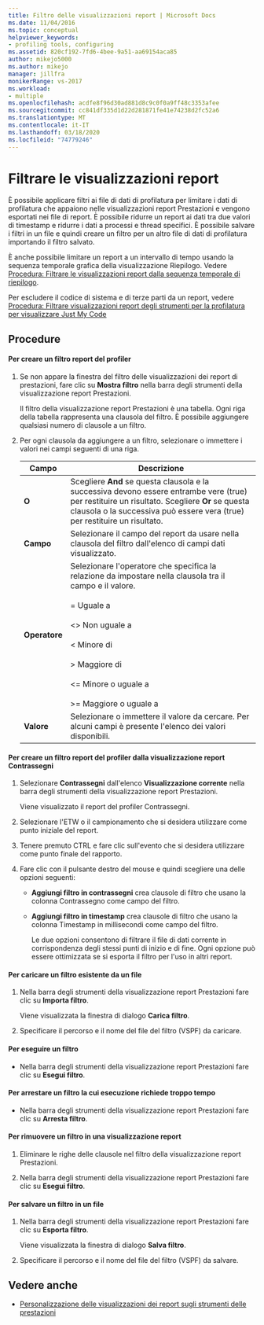 ```yaml
---
title: Filtro delle visualizzazioni report | Microsoft Docs
ms.date: 11/04/2016
ms.topic: conceptual
helpviewer_keywords:
- profiling tools, configuring
ms.assetid: 820cf192-7fd6-4bee-9a51-aa69154aca85
author: mikejo5000
ms.author: mikejo
manager: jillfra
monikerRange: vs-2017
ms.workload:
- multiple
ms.openlocfilehash: acdfe8f96d30ad881d8c9c0f0a9ff48c3353afee
ms.sourcegitcommit: cc841df335d1d22d281871fe41e74238d2fc52a6
ms.translationtype: MT
ms.contentlocale: it-IT
ms.lasthandoff: 03/18/2020
ms.locfileid: "74779246"
---
```

# <a name="filter-report-views"></a>Filtrare le visualizzazioni report
È possibile applicare filtri ai file di dati di profilatura per limitare i dati di profilatura che appaiono nelle visualizzazioni report Prestazioni e vengono esportati nei file di report. È possibile ridurre un report ai dati tra due valori di timestamp e ridurre i dati a processi e thread specifici. È possibile salvare i filtri in un file e quindi creare un filtro per un altro file di dati di profilatura importando il filtro salvato.

 È anche possibile limitare un report a un intervallo di tempo usando la sequenza temporale grafica della visualizzazione Riepilogo. Vedere [Procedura: Filtrare le visualizzazioni report dalla sequenza temporale di riepilogo](../profiling/how-to-filter-report-views-from-the-summary-timeline.md).

 Per escludere il codice di sistema e di terze parti da un report, vedere [Procedura: Filtrare visualizzazioni report degli strumenti per la profilatura per visualizzare Just My Code](../profiling/how-to-filter-profiling-tools-report-views-to-display-just-my-code.md)

## <a name="procedures"></a>Procedure

#### <a name="to-create-a-profiler-report-filter"></a>Per creare un filtro report del profiler

1. Se non appare la finestra del filtro delle visualizzazioni dei report di prestazioni, fare clic su **Mostra filtro** nella barra degli strumenti della visualizzazione report Prestazioni.

     Il filtro della visualizzazione report Prestazioni è una tabella. Ogni riga della tabella rappresenta una clausola del filtro. È possibile aggiungere qualsiasi numero di clausole a un filtro.

2. Per ogni clausola da aggiungere a un filtro, selezionare o immettere i valori nei campi seguenti di una riga.

    |Campo|Descrizione|
    |-----------|-----------------|
    |**O**|Scegliere **And** se questa clausola e la successiva devono essere entrambe vere (true) per restituire un risultato. Scegliere **Or** se questa clausola o la successiva può essere vera (true) per restituire un risultato.|
    |**Campo**|Selezionare il campo del report da usare nella clausola del filtro dall'elenco di campi dati visualizzato.|
    |**Operatore**|Selezionare l'operatore che specifica la relazione da impostare nella clausola tra il campo e il valore.<br /><br /> =    Uguale a<br /><br /> <>  Non uguale a<br /><br /> <    Minore di<br /><br /> >    Maggiore di<br /><br /> <=  Minore o uguale a<br /><br /> >=  Maggiore o uguale a|
    |**Valore**|Selezionare o immettere il valore da cercare. Per alcuni campi è presente l'elenco dei valori disponibili.|

#### <a name="to-create-a-profiler-report-filter-from-the-marks-report-view"></a>Per creare un filtro report del profiler dalla visualizzazione report Contrassegni

1. Selezionare **Contrassegni** dall'elenco **Visualizzazione corrente** nella barra degli strumenti della visualizzazione report Prestazioni.

    Viene visualizzato il report del profiler Contrassegni.

2. Selezionare l'ETW o il campionamento che si desidera utilizzare come punto iniziale del report.

3. Tenere premuto CTRL e fare clic sull'evento che si desidera utilizzare come punto finale del rapporto.

4. Fare clic con il pulsante destro del mouse e quindi scegliere una delle opzioni seguenti:

   - **Aggiungi filtro in contrassegni** crea clausole di filtro che usano la colonna Contrassegno come campo del filtro.

   - **Aggiungi filtro in timestamp** crea clausole di filtro che usano la colonna Timestamp in millisecondi come campo del filtro.

     Le due opzioni consentono di filtrare il file di dati corrente in corrispondenza degli stessi punti di inizio e di fine. Ogni opzione può essere ottimizzata se si esporta il filtro per l'uso in altri report.

#### <a name="to-load-an-existing-filter-from-a-file"></a>Per caricare un filtro esistente da un file

1. Nella barra degli strumenti della visualizzazione report Prestazioni fare clic su **Importa filtro**.

     Viene visualizzata la finestra di dialogo **Carica filtro**.

2. Specificare il percorso e il nome del file del filtro (VSPF) da caricare.

#### <a name="to-execute-a-filter"></a>Per eseguire un filtro

- Nella barra degli strumenti della visualizzazione report Prestazioni fare clic su **Esegui filtro**.

#### <a name="to-stop-a-filter-that-is-taking-too-long-to-execute"></a>Per arrestare un filtro la cui esecuzione richiede troppo tempo

- Nella barra degli strumenti della visualizzazione report Prestazioni fare clic su **Arresta filtro**.

#### <a name="to-remove-a-filter-on-a-report-view"></a>Per rimuovere un filtro in una visualizzazione report

1. Eliminare le righe delle clausole nel filtro della visualizzazione report Prestazioni.

2. Nella barra degli strumenti della visualizzazione report Prestazioni fare clic su **Esegui filtro**.

#### <a name="to-save-a-filter-to-a-file"></a>Per salvare un filtro in un file

1. Nella barra degli strumenti della visualizzazione report Prestazioni fare clic su **Esporta filtro**.

     Viene visualizzata la finestra di dialogo **Salva filtro**.

2. Specificare il percorso e il nome del file del filtro (VSPF) da salvare.

## <a name="see-also"></a>Vedere anche
- [Personalizzazione delle visualizzazioni dei report sugli strumenti delle prestazioni](../profiling/customizing-performance-tools-report-views.md)
